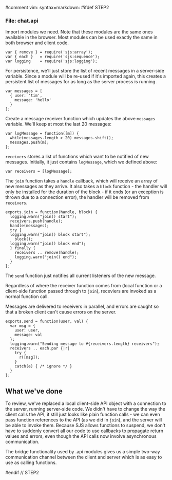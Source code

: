 #comment vim: syntax=markdown:
#ifdef STEP2
### File: chat.api

Import modules we need. Note that these modules are the same ones
available in the browser. Most modules can be used exactly the same
in both browser and client code.

    var { remove } = require('sjs:array');
    var { each }   = require('sjs:sequence');
    var logging    = require('sjs:logging');


For persistence, we'll just store the list of recent messages
in a server-side variable. Since a module will be re-used
if it's imported again, this creates a persistent list
of messages for as long as the server process is running.

    var messages = [
      { user: 'tim',
        message: 'hello'
      }
    ];


Create a message receiver function which updates the above
`messages` variable. We'll keep at most the last 20 messages:

    var logMessage = function([m]) {
      while(messages.length > 20) messages.shift();
      messages.push(m);
    };

`receivers` stores a list of functions which want
to be notified of new messages. Initially, it just contains
`logMessage`, which we defined above:

    var receivers = [logMessage];


The `join` function takes a `handle` callback,
which will receive an array of new messages as they arrive.
It also takes a `block` function - the handler
will only be installed for the duration of
the block - if it ends (or an exception is thrown
due to a connection error), the handler will be
removed from `receivers`.

    exports.join = function(handle, block) {
      logging.warn("join() start");
      receivers.push(handle);
      handle(messages);
      try {
      logging.warn("join() block start");
        block();
      logging.warn("join() block end");
      } finally {
        receivers .. remove(handle);
        logging.warn("join() end");
      }
    };


The `send` function just notifies all current listeners
of the new message.

Regardless of where the receiver function comes from (local function
or a client-side function passed through to `join`),
receviers are invoked as a normal function call.

Messages are delivered to receivers in parallel, and errors are
caught so that a broken client can't cause errors on the server.

    exports.send = function(user, val) {
      var msg = {
        user: user,
        message: val
      };
      logging.warn("Sending message to #{receivers.length} receivers");
      receivers .. each.par {|r|
        try {
          r([msg]);
        }
        catch(e) { /* ignore */ }
      }
    };

## What we've done

To review, we've replaced a local client-side API object with a connection to the
server, running server-side code. We didn't have to change the way the client calls
the API, it still just looks like plain function calls - we can even pass function references
to the API (as we did in `join`), and the server will be able to invoke them.
Because SJS allows functions to suspend, we don't have to suddenly convert all our code
to use callbacks to propagate return values and errors, even though the API calls now involve
asynchronous communication.

The bridge functionality used by .api modules gives us a simple two-way communication
channel between the client and server which is as easy to use as calling functions.

#endif // STEP2

